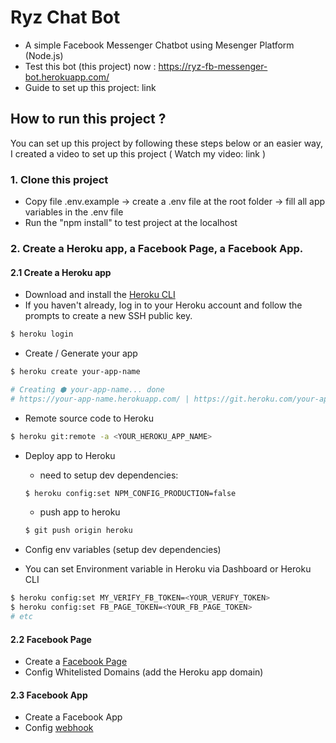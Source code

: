 # Ryz Chat Bot

- A simple Facebook Messenger Chatbot using Mesenger Platform (Node.js)
- Test this bot (this project) now : https://ryz-fb-messenger-bot.herokuapp.com/
- Guide to set up this project: link

## How to run this project ?

You can set up this project by following these steps below or an easier way, I created a video to set up this project ( Watch my video: link )

### 1. Clone this project

- Copy file .env.example -> create a .env file at the root folder -> fill all app variables in the .env file
- Run the "npm install" to test project at the localhost

### 2. Create a Heroku app, a Facebook Page, a Facebook App.

#### 2.1 Create a Heroku app

- Download and install the [Heroku CLI](https://devcenter.heroku.com/articles/heroku-command-line)
- If you haven't already, log in to your Heroku account and follow the prompts to create a new SSH public key.

```bash
$ heroku login
```
- Create / Generate your app
```bash
$ heroku create your-app-name

# Creating ⬢ your-app-name... done
# https://your-app-name.herokuapp.com/ | https://git.heroku.com/your-app-name.git
```
- Remote source code to Heroku

```bash
$ heroku git:remote -a <YOUR_HEROKU_APP_NAME>
```

- Deploy app to Heroku
  - need to setup dev dependencies:

  ```bash
  $ heroku config:set NPM_CONFIG_PRODUCTION=false
  ```
  - push app to heroku
  ```bash
  $ git push origin heroku
  ```

- Config env variables (setup dev dependencies)
- You can set Environment variable in Heroku via Dashboard or Heroku CLI

```bash
$ heroku config:set MY_VERIFY_FB_TOKEN=<YOUR_VERUFY_TOKEN>
$ heroku config:set FB_PAGE_TOKEN=<YOUR_FB_PAGE_TOKEN>
# etc
```

#### 2.2 Facebook Page

- Create a [Facebook Page](https://www.facebook.com/pages/creation/)
- Config Whitelisted Domains (add the Heroku app domain)

#### 2.3 Facebook App

- Create a Facebook App
- Config [webhook](https://developers.facebook.com/docs/messenger-platform)
